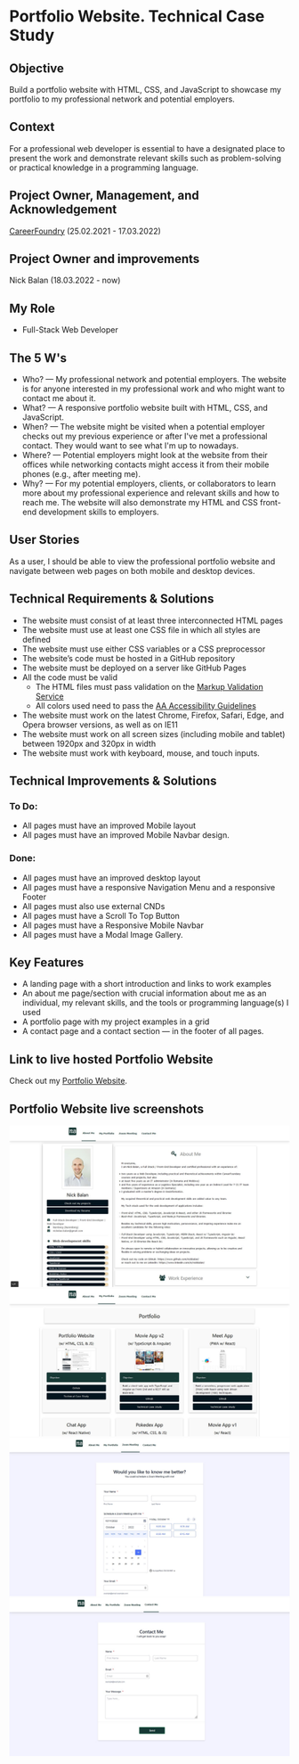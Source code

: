 # Portfolio Website. Technical Case Study

## Objective

Build a portfolio website with HTML, CSS, and JavaScript to showcase my portfolio to my professional network and potential employers.

## Context

For a professional web developer is essential to have a designated place to present the work and demonstrate relevant skills such as problem-solving or practical knowledge in a programming language.

## Project Owner, Management, and Acknowledgement

[CareerFoundry](https://careerfoundry.com/) (25.02.2021 - 17.03.2022)

## Project Owner and improvements

Nick Balan (18.03.2022 - now)

## My Role

- Full-Stack Web Developer

## The 5 W's

- Who? — My professional network and potential employers. The website is for anyone interested in my professional work and who might want to contact me about it.
- What? — A responsive portfolio website built with HTML, CSS, and JavaScript.
- When? — The website might be visited when a potential employer checks out my previous experience or after I've met a professional contact. They would want to see what I'm up to nowadays.
- Where? — Potential employers might look at the website from their offices while networking contacts might access it from their mobile phones (e.g., after meeting me).
- Why? — For my potential employers, clients, or collaborators to learn more about my professional experience and relevant skills and how to reach me. The website will also demonstrate my HTML and CSS front-end development skills to employers.

## User Stories

As a user, I should be able to view the professional portfolio website and navigate between web pages on both mobile and desktop devices.

## Technical Requirements & Solutions

- The website must consist of at least three interconnected HTML pages
- The website must use at least one CSS file in which all styles are defined
- The website must use either CSS variables or a CSS preprocessor
- The website’s code must be hosted in a GitHub repository
- The website must be deployed on a server like GitHub Pages
- All the code must be valid
  - The HTML files must pass validation on the [Markup Validation Service](https://validator.w3.org/)
  - All colors used need to pass the [AA Accessibility Guidelines](https://contrastchecker.com/)
- The website must work on the latest Chrome, Firefox, Safari, Edge, and Opera browser versions, as well as on IE11
- The website must work on all screen sizes (including mobile and tablet) between 1920px and 320px in width
- The website must work with keyboard, mouse, and touch inputs.

## Technical Improvements & Solutions

### To Do:

- All pages must have an improved Mobile layout
- All pages must have an improved Mobile Navbar design.

### Done:

- All pages must have an improved desktop layout
- All pages must have a responsive Navigation Menu and a responsive Footer
- All pages must also use external CNDs
- All pages must have a Scroll To Top Button
- All pages must have a Responsive Mobile Navbar
- All pages must have a Modal Image Gallery.

## Key Features

- A landing page with a short introduction and links to work examples
- An about me page/section with crucial information about me as an individual, my relevant skills, and the tools or programming language(s) I used
- A portfolio page with my project examples in a grid
- A contact page and a contact section — in the footer of all pages.

## Link to live hosted Portfolio Website

Check out my [Portfolio Website](https://nickbalan.github.io/portfolio-website/).

## Portfolio Website live screenshots

![Livescreen](img/Livescreen/Portfolio_website_improvement_v7/Portfolio_website_About_Me_page_improvement_v7_4.JPG)
![Livescreen](img/Livescreen/Portfolio_website_improvement_v7/Portfolio_website_Portfolio_page_improvement_v7_3.JPG)
![Livescreen](img/Livescreen/Portfolio_website_improvement_v7/Portfolio_website_Zoom_Meeting_page_improvement_v7.JPG)
![Livescreen](img/Livescreen/Portfolio_website_improvement_v7/Portfolio_website_Contact_Me_page_improvement_v7.JPG)
